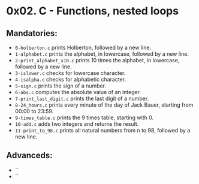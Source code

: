 # 0x02. C - Functions, nested loops

## Mandatories:
* `0-holberton.c` prints Holberton, followed by a new line.
* `1-alphabet.c` prints the alphabet, in lowercase, followed by a new line.
* `2-print_alphabet_x10.c` prints 10 times the alphabet, in lowercase, followed by a new line.
* `3-islower.c` checks for lowercase character.
* `4-isalpha.c` checks for alphabetic character.
* `5-sign.c` prints the sign of a number. 
* `6-abs.c` computes the absolute value of an integer.
* `7-print_last_digit.c` prints the last digit of a number.
* `8-24_hours.c` prints every minute of the day of Jack Bauer, starting from 00:00 to 23:59.
* `9-times_table.c` prints the 9 times table, starting with 0.
* `10-add.c` adds two integers and returns the result.
* `11-print_to_98.c` prints all natural numbers from n to 98, followed by a new line.

## Advanceds:
* `` 
* `` 